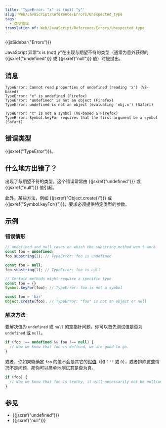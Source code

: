 ```yaml
---
title: 'TypeError: "x" is (not) "y"'
slug: Web/JavaScript/Reference/Errors/Unexpected_type
tags:
  - 类型错误
translation_of: Web/JavaScript/Reference/Errors/Unexpected_type
---
```

{{jsSidebar("Errors")}}

JavaScript 异常“_x_ is (not) _y_”在出现与期望不符的类型（通常为意外获得的 {{jsxref("undefined")}} 或 {{jsxref("null")}} 值）时被抛出。

## 消息

```
TypeError: Cannot read properties of undefined (reading 'x') (V8-based)
TypeError: "x" is undefined (Firefox)
TypeError: "undefined" is not an object (Firefox)
TypeError: undefined is not an object (evaluating 'obj.x') (Safari)

TypeError: "x" is not a symbol (V8-based & Firefox)
TypeError: Symbol.keyFor requires that the first argument be a symbol (Safari)
```

## 错误类型

{{jsxref("TypeError")}}。

## 什么地方出错了？

出现了与期望不符的类型。这个错误常常由 {{jsxref("undefined")}} 或 {{jsxref("null")}} 值引起。

此外，某些方法，例如 {{jsxref("Object.create()")}} 或 {{jsxref("Symbol.keyFor()")}}，要求必须提供特定类型的参数。

## 示例

### 错误情形

```js example-bad
// undefined and null cases on which the substring method won't work
const foo = undefined;
foo.substring(1); // TypeError: foo is undefined

const foo = null;
foo.substring(1); // TypeError: foo is null

// Certain methods might require a specific type
const foo = {}
Symbol.keyFor(foo); // TypeError: foo is not a symbol

const foo = 'bar'
Object.create(foo); // TypeError: "foo" is not an object or null
```

### 解决方法

要解决值为 `undefined` 或 `null` 的空指针问题，你可以首先测试值是否为 `undefined` 或 `null`。

```js example-good
if (foo !== undefined && foo !== null) {
  // Now we know that foo is defined, we are good to go.
}
```

或者，你如果能确定 `foo` 的值不会是其它的[假值](/zh-CN/docs/Glossary/Falsy)（如：`""` 或 `0`），或者排除这些情况不是问题，那你可以简单地测试其是否为真。

```js example-good
if (foo) {
  // Now we know that foo is truthy, it will necessarily not be null/undefined.
}
```

## 参见

- {{jsxref("undefined")}}
- {{jsxref("null")}}
